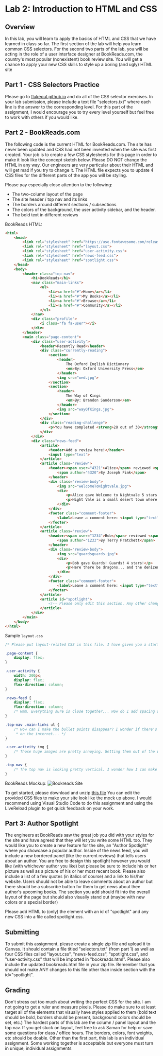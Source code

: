 # Lab 2: Introduction to HTML and CSS

## Overview

In this lab, you will learn to apply the basics of HTML and CSS that we have learned in class so far. The first section of the lab will help you learn common CSS selectors. For the second two parts of the lab, you will be acting in the role of a user interface designer at BookReads.com, the country's most popular (nonexistent) book review site. You will get a chance to apply your new CSS skills to style up a boring (and ugly) HTML site

## Part 1 - CSS Selectors Practice

Please go to [flukeout.github.io](https://flukeout.github.io/) and do all of the CSS selector exercises. In your lab submission, please include a text file "selectors.txt" where each line is the answer to the corresponding level. For this part of the assignment, I would encourage you to try every level yourself but feel free to work with others if you would like.

## Part 2 - BookReads.com

The following code is the current HTML for BookReads.com. The site has never been updated and CSS had not been invented when the site was first created. Your job is to create a few CSS stylesheets for this page in order to make it look like the concept sketch below. Please DO NOT change the HTML in any way. Our engineers are very particular about their HTML and will get mad if you try to change it. The HTML file expects you to update 4 CSS files for the different parts of the app you will be styling.

Please pay especially close attention to the following:

- The two-column layout of the page
- The site header / top nav and its links
- The borders around different sections / subsections
- The colors of the background, the user activity sidebar, and the header.
- The bold text in different reviews

BookReads HTML:
```html
<html>
    <head>
        <link rel="stylesheet" href="https://use.fontawesome.com/releases/v5.10.2/css/all.css">
        <link rel="stylesheet" href="layout.css">
        <link rel="stylesheet" href="user-activity.css">
        <link rel="stylesheet" href="news-feed.css">
        <link rel="stylesheet" href="spotlight.css">
    </head>
    <body>
        <header class="top-nav">
            <h1>BookReads</h1>
            <nav class="main-links">
                <ul>
                    <li><a href="#">Home</a></li>
                    <li><a href="#">My Books</a></li>
                    <li><a href="#">Browse</a></li>
                    <li><a href="#">Community</a></li>
                </ul>
            </nav>
            <div class="profile">
                <i class="fa fa-user"></i>
            </div>
        </header>
        <main class="page-content">
            <div class="user-activity">
                <header>Recently Read</header>
                <div class="currently-reading">
                    <section>
                        <header>
                            The Oxford English Dictionary
                            <em>By: Oxford University Press</em>
                        </header>
                        <img src="oed.jpg">
                    </section>
                    <section>
                        <header>
                            The Way of Kings
                            <em>By: Brandon Sanderson</em>
                        </header>
                        <img src="wayOfKings.jpg">
                    </section>
                </div>
                <div class="reading-challenge">
                    <p>You have completed <strong>28 out of 30</strong> books from your reading goal!</p>
                </div>
            </div>
            <div class="news-feed">
                <article>
                    <header>Add a review here!</header>
                    <input type="text">
                </article>
                <article class="review">
                    <header><span user="4321">Alice</span> reviewed <span book="234">Welcome to Nightvale</span>
                        <span author="4320">By Joseph Fink</span>
                    </header>
                    <div class="review-body">
                        <img src="welcomeToNightvale.jpg">
                        <div>
                            <p>Alice gave Welcome to Nightvale 5 stars!</p>
                            <p>Night Vale is a small desert town where all the conspiracy theories you've ever heard are actually true.</p>
                        </div>
                    </div>
                    <footer class="comment-footer">
                        <label>Leave a comment here: <input type="text"></label>
                    </footer>
                </article>
                <article class="review">
                    <header><span user="1234">Bob</span> reviewed <span book="456">Guards! Guards!</span>
                        <span author="1233">By Terry Pratchett</span>
                    </header>
                    <div class="review-body">
                        <img src="guardsguards.jpg">
                        <div>
                            <p>Bob gave Guards! Guards! 4 stars!</p>
                            <p>Here there be dragons... and the denizens of Ankh-Morpork wish one huge firebreather would return from whence it came.</p>
                        </div>
                    </div>
                    <footer class="comment-footer">
                        <label>Leave a comment here: <input type="text"></label>
                    </footer>
                </article>
                <article id="spotlight">
                    <!-- Please only edit this section. Any other changes to this HTML document will be ignored when grading. -->
                </article>
            </div>
        </main>
    </body>
</html>
```

Sample `layout.css`
```css
/* Please put layout-related CSS in this file. I have given you a starting point and some hints for the layout */

.page-content {
    display: flex;
}

.user-activity {
    width: 200px;
    display: flex;
    flex-direction: column;
}

.news-feed {
    display: flex;
    flex-direction: column;
    /* Hmm. Everything sure is close together... How do I add spacing again? */
}

.top-nav .main-links ul {
    /* How can I make the bullet points disappear? I wonder if there's a tutorial for making a nice top nav somewhere
     * on the internet... */
}

.user-activity img {
    /* Those huge images are pretty annoying. Getting them out of the way, even temporarily, would be nice. */
}

.top-nav {
    /* The top nav is looking pretty vertical. I wonder how I can make everything more horizontal? */
}
```

BookReads Mockup:
![Bookreads Site](/courses/cis1052/bookreads.png)


To get started, please download and unzip [this file](/courses/cis1052/lab1.zip) You can edit the provided CSS files to make your site look like the mock up above. I would recommend using Visual Studio Code to do this assignment and using the LiveReload plugin to get quick feedback on your work.

## Part 3: Author Spotlight

The engineers at BookReads saw the great job you did with your styles for the site and have agreed that they will let you write some HTML too. They would like you to create a new feature for the site, an "Author Spotlight" where you showcase a popular author. Inside of the news feed, you will include a new bordered panel (like the current reviews) that tells users about an author. You are free to design this spotlight however you would like (with whichever author you like) but please be sure to include his or her picture as well as a picture of his or her most recent book. Please also include a list of a few quotes (in italics of course) and a link to his/her website. Users should not be able to leave comments about an author but there should be a subscribe button for them to get news about thee author's upcoming books. The section you add should fit into the overall layout of the page but should also visually stand out (maybe with new colors or a special border)

Please add HTML to (only) the element with an id of "spotlight" and any new CSS into a file called spotlight.css.

## Submitting

To submit this assignment, please create a single zip file and upload it to Canvas. It should contain a file titled "selectors.txt" (from part 1) as well as four CSS files called "layout.css", "news-feed.css", "spotlight.css", and "user-activity.css" that will be imported in "bookreads.html". Please also include the updated bookreads.html file in your zip file. Remember that you should not make ANY changes to this file other than inside section with the id="spotlight".

## Grading

Don't stress out too much about writing the perfect CSS for the site. I am not going to get a ruler and measure pixels. Please do make sure to at least target all of the elements that visually have styles applied to them (bold text should be bold, borders should be present, background colors should be set, etc.) The hardest parts of this lab are the column / panel layout and the top nav. If you get stuck on layout, feel free to ask Saman for help or save some questions for class / office hours. The borders, colors, font weights, etc should be doable. Other than the first part, this lab is an individual assignment. Some working together is acceptable but everyone must turn in unique, individual assignments 